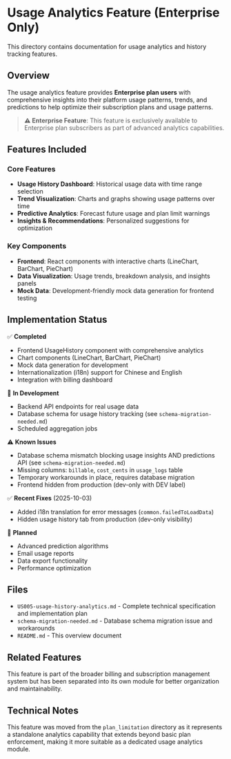 # Usage Analytics Feature (Enterprise Only)

This directory contains documentation for usage analytics and history tracking features.

## Overview

The usage analytics feature provides **Enterprise plan users** with comprehensive insights into their platform usage patterns, trends, and predictions to help optimize their subscription plans and usage patterns.

> **⚠️ Enterprise Feature**: This feature is exclusively available to Enterprise plan subscribers as part of advanced analytics capabilities.

## Features Included

### Core Features
- **Usage History Dashboard**: Historical usage data with time range selection
- **Trend Visualization**: Charts and graphs showing usage patterns over time
- **Predictive Analytics**: Forecast future usage and plan limit warnings
- **Insights & Recommendations**: Personalized suggestions for optimization

### Key Components
- **Frontend**: React components with interactive charts (LineChart, BarChart, PieChart)
- **Data Visualization**: Usage trends, breakdown analysis, and insights panels
- **Mock Data**: Development-friendly mock data generation for frontend testing

## Implementation Status

✅ **Completed**
- Frontend UsageHistory component with comprehensive analytics
- Chart components (LineChart, BarChart, PieChart) 
- Mock data generation for development
- Internationalization (i18n) support for Chinese and English
- Integration with billing dashboard

🚧 **In Development**
- Backend API endpoints for real usage data
- Database schema for usage history tracking (see `schema-migration-needed.md`)
- Scheduled aggregation jobs

⚠️ **Known Issues**
- Database schema mismatch blocking usage insights AND predictions API (see `schema-migration-needed.md`)
- Missing columns: `billable`, `cost_cents` in `usage_logs` table
- Temporary workarounds in place, requires database migration
- Frontend hidden from production (dev-only with DEV label)

✅ **Recent Fixes** (2025-10-03)
- Added i18n translation for error messages (`common.failedToLoadData`)
- Hidden usage history tab from production (dev-only visibility)

📝 **Planned**
- Advanced prediction algorithms
- Email usage reports
- Data export functionality
- Performance optimization

## Files

- `US005-usage-history-analytics.md` - Complete technical specification and implementation plan
- `schema-migration-needed.md` - Database schema migration issue and workarounds
- `README.md` - This overview document

## Related Features

This feature is part of the broader billing and subscription management system but has been separated into its own module for better organization and maintainability.

## Technical Notes

This feature was moved from the `plan_limitation` directory as it represents a standalone analytics capability that extends beyond basic plan enforcement, making it more suitable as a dedicated usage analytics module.